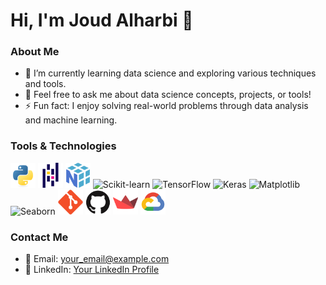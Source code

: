 # Hi, I'm Joud Alharbi 👋

### About Me
- 🌱 I’m currently learning data science and exploring various techniques and tools.
- 💬 Feel free to ask me about data science concepts, projects, or tools!
- ⚡ Fun fact: I enjoy solving real-world problems through data analysis and machine learning.

  
### Tools & Technologies
<p>
  <img src="https://raw.githubusercontent.com/devicons/devicon/master/icons/python/python-original.svg" alt="Python" width="40" height="40"/>
  <img src="https://raw.githubusercontent.com/devicons/devicon/master/icons/pandas/pandas-original.svg" alt="Pandas" width="40" height="40"/>
  <img src="https://raw.githubusercontent.com/devicons/devicon/master/icons/numpy/numpy-original.svg" alt="NumPy" width="40" height="40"/>
  <img src="https://upload.wikimedia.org/wikipedia/commons/0/05/Scikit_learn_logo_small.svg" alt="Scikit-learn" width="40" height="40"/>
  <img src="https://www.tensorflow.org/images/tf_logo_social.png" alt="TensorFlow" width="40" height="40"/>
  <img src="https://upload.wikimedia.org/wikipedia/commons/4/4d/Keras_logo.svg" alt="Keras" width="40" height="40"/>
  <img src="https://upload.wikimedia.org/wikipedia/commons/4/4f/Matplotlib_logo.svg" alt="Matplotlib" width="40" height="40"/>
  <img src="https://seaborn.pydata.org/_static/seaborn-logo-wide.svg" alt="Seaborn" width="40" height="40"/>
  <img src="https://raw.githubusercontent.com/devicons/devicon/master/icons/git/git-original.svg" alt="Git" width="40" height="40"/>
  <img src="https://raw.githubusercontent.com/devicons/devicon/master/icons/github/github-original.svg" alt="GitHub" width="40" height="40"/>
  <img src="https://raw.githubusercontent.com/devicons/devicon/master/icons/streamlit/streamlit-original.svg" alt="Streamlit" width="40" height="40"/>
  <img src="https://raw.githubusercontent.com/devicons/devicon/master/icons/googlecloud/googlecloud-original.svg" alt="Google Cloud" width="40" height="40"/>
</p>

  
### Contact Me
- 📧 Email: [your_email@example.com](mailto:joud.e.alharbi@outlook.com)
- 🔗 LinkedIn: [Your LinkedIn Profile](https://www.linkedin.com/in/joud-al-harbi-/)

